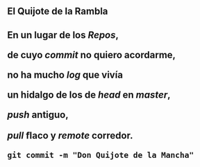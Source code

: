 ﻿<h2>El Quijote de la Rambla<h2>

<p>En un lugar de los <em>Repos</em>,</p>
<p>de cuyo <em>commit</em> no quiero acordarme,</p>
<p>no ha mucho <em>log</em> que vivía</p>
<p>un hidalgo de los de <em>head</em> en <em>master</em>,</p>
<p><em>push</em> antiguo,</p>
<p><em>pull</em> ﬂaco y <em>remote</em> corredor.</p>
<p><code>git commit -m &quot;Don Quijote de la Mancha&quot;</code> </p>


